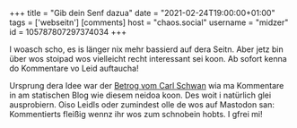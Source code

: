 +++
title = "Gib dein Senf dazua"
date = "2021-02-24T19:00:00+01:00"
tags = ['webseitn']
[comments]
host = "chaos.social"
username = "midzer"
id = 105787807297374034
+++

I woasch scho, es is länger nix mehr bassierd auf dera Seitn. Aber jetz bin über wos stoipad wos vielleicht recht interessant sei koon. Ab sofort kenna do Kommentare vo Leid auftaucha!

<!--more-->

Ursprung dera Idee war der [Betrog vom Carl Schwan](https://carlschwan.eu/2020/12/29/adding-comments-to-your-static-blog-with-mastodon/) wia ma Kommentare in am statischen Blog wie diesem neidoa koon. Des woit i natürlich glei ausprobiern. Oiso Leidls oder zumindest olle de wos auf Mastodon san: Kommentierts fleißig wennz ihr wos zum schnobein hobts. I gfrei mi!
